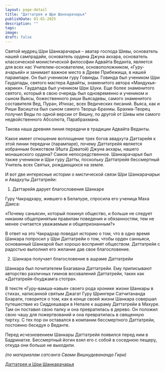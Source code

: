 ```yaml
---
layout: page-detail
title: "Даттатрея и Шри Шанкарачарья"
publishDate: 01-01-2025
description: ""
tags:
image:
draft: false
---
```


Святой мудрец Шри Шанкарачарья – аватар господа Шивы, основатель нашей сампрадайи, основатель ордена Джуна акхара, основатель классической монистической философии Адвайта Веданта, является для всех нас Учителем-основателем, основоположником, «Гуру-ачарьей» и занимает важное место в Древе Прибежища, в нашей парампаре. Он был учеником гуру Говинды. Говинда был учеником Шри Гаудапады, святого мастера Адвайты, знаменитого автора «Мандукья-карики». Гаудапада был учеником Шри Шуки. Еще более знаменитого святого, который в свою очередь был одновременно и учеником и сыном Вьясы, божественного риши Вьясадевы, самого знаменитого составителя Вед, Пуран, Итихас, всех Ведических писаний. Вьяса, как и Риши Васиштха был сыном самого Творца-Брахмы. Брахма-Творец получил Веды по одной версии от Вишну, по другой от Шивы или самого недвойственного Абсолюта, Парабрахмана.

Такова наша древняя линия передачи в традиции Адвайта Веданты. 

Какое имеет отношение воплощение трех богов авадхута Даттарейя к этой линии передачи (парампаре), почему Даттатрейя является избранным божеством (Ишта Дэватой) Джуна акхары, нашего монашеского ордена? Самое непосредственное. Шанкарачарья был также учеником и Шри гуру Датты, поскольку Даттатрейя бессмертный Учитель всех Святых, рождающихся на земле.

И вот две интересные истории о мистической связи Шри Шанкарачарьи и Авадхуты Даттатрейи:

1) Даттарейя дарует благословения Шанкаре

Гуру Чакрадхару, жившего в Белапуре, спросила его ученица Маха Даиса:

«Почему саньясин, который покинул общество, и больше не следует никаким общепринятым правилам поведения и обязанностям, тем не менее считается уважаемым и общепризнанным?»

В ответ на это Чакрадхар поведал историю о том, что в одно время Шанкара попросил у Шри Даттатрейи о том, чтобы орден санньяси, основанный Шанкарой был хорошо воспринят обществом. Даттатрейя с радостью выполнил его желание дав свое благословение.

2) Шанкара получает благословение в ашраме Даттатрейи

Шанкара был почитателем Бхагавана Даттатрейи. Ему приписывают авторство различных гимнов восхвалений Даттатрейи, таких как «Даттатрейя-бхуджамга стотра».

В тексте «Гуру-вамша-кавья» своего рода хронике жизни Шанкары в стихах, написанной святым Джагат Гуру Шрингери Сатчитананда Бхарати, говорится о том, как в конце своей жизни Шанкара совершал путешествие из Сиддхешвари в Непале к ашраму Даттатрейи в Махуре. Там он поставил свою палку и она превратилась в дерево. Он положил свою чашу для пожертвований и она превратилась в священную тиртху. С тех пор он оставался в компании бессмертного Даттатрейи, постоянно беседуя о Веданте. 

Перед исчезновением Шанкары Даттатрейя появился перед ним в Бадринатхе. Бессмертный йогин взял его с собой в соседнюю пещеру, откуда они больше не выходили.

_(по материалам сатсанга Свами Вишнудевананда Гири)_

[Даттатрея и Шри Шанкарачарья](/binaries/file/news/f%5F3028.docx)
